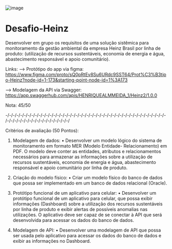 ![image](https://github.com/Luiz107/Desafio-Heinz/assets/99222139/26a0a904-6e28-495d-ad7e-7c2f76662936)


# Desafio-Heinz
Desenvolver em grupo os requisitos de uma solução sistêmica para monitoramento da gestão ambiental da empresa Heinz Brasil por linha de produto:
(utilização de recursos sustentáveis, economia de energia e água, abastecimento responsável e apoio comunitário).

Links:
--> Protótipo do app via figma: https://www.figma.com/proto/sQ0pRtEv8Su6URdc9SST64/Prot%C3%B3tipo-Heinz?node-id=1-173&starting-point-node-id=1%3A173

--> Modelagem da API via Swagger: https://app.swaggerhub.com/apis/HENRIQUEALMMEIDA_1/Heinz2/1.0.0

Nota: 45/50 

-/-/-/-/-/-/-/-/-/-/-/-/-/-/-/-/-/-/-/-/-/-/-/-/-/-/-/-/-/-/-/-/-/-/-/-/-/-/-/-/-/-/-/-/-/-/-/-/-/-/-/-/-/-/-/-/-/-/-/-/-/

Critérios de avaliação (50 Pontos):

1) Modelagem de dados:
• Desenvolver um modelo lógico do sistema de monitoramento em formato MER (Modelo Entidade- Relacionamento) em PDF. O modelo deve conter as entidades, atributos e relacionamentos necessários para armazenar as informações sobre a utilização de recursos sustentáveis, economia de energia e água, abastecimento responsável e apoio comunitário por linha de produto. 

2) Criação do modelo físico:
• Criar um modelo físico do banco de dados que possa ser implementado em um banco de dados relacional (Oracle).  

3) Protótipo funcional de um aplicativo para celular:
• Desenvolver um protótipo funcional de um aplicativo para celular, que possa exibir informações (Dashboard) sobre a utilização dos recursos sustentáveis por linha de produto e exibir alertas de possíveis anomalias nas utilizações. O aplicativo deve ser capaz de se conectar à API que será desenvolvida para acessar os dados do banco de dados. 

4) Modelagem de API:
• Desenvolver uma modelagem de API que possa ser usada pelo aplicativo para acessar os dados do banco de dados e exibir as informações no Dashboard.



